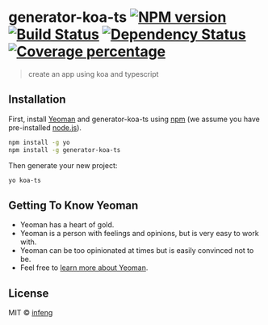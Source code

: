 # generator-koa-ts [![NPM version][npm-image]][npm-url] [![Build Status][travis-image]][travis-url] [![Dependency Status][daviddm-image]][daviddm-url] [![Coverage percentage][coveralls-image]][coveralls-url]
> create an app using koa and typescript

## Installation

First, install [Yeoman](http://yeoman.io) and generator-koa-ts using [npm](https://www.npmjs.com/) (we assume you have pre-installed [node.js](https://nodejs.org/)).

```bash
npm install -g yo
npm install -g generator-koa-ts
```

Then generate your new project:

```bash
yo koa-ts
```

## Getting To Know Yeoman

 * Yeoman has a heart of gold.
 * Yeoman is a person with feelings and opinions, but is very easy to work with.
 * Yeoman can be too opinionated at times but is easily convinced not to be.
 * Feel free to [learn more about Yeoman](http://yeoman.io/).

## License

MIT © [infeng](https://github.com/infeng)


[npm-image]: https://badge.fury.io/js/generator-koa-ts.svg
[npm-url]: https://npmjs.org/package/generator-koa-ts
[travis-image]: https://travis-ci.org/infeng/generator-koa-ts.svg?branch=master
[travis-url]: https://travis-ci.org/infeng/generator-koa-ts
[daviddm-image]: https://david-dm.org/infeng/generator-koa-ts.svg?theme=shields.io
[daviddm-url]: https://david-dm.org/infeng/generator-koa-ts
[coveralls-image]: https://coveralls.io/repos/infeng/generator-koa-ts/badge.svg
[coveralls-url]: https://coveralls.io/r/infeng/generator-koa-ts
